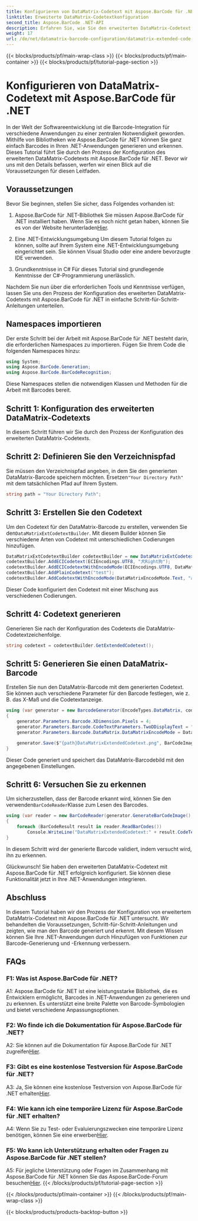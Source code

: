 ```yaml
---
title: Konfigurieren von DataMatrix-Codetext mit Aspose.BarCode für .NET
linktitle: Erweiterte DataMatrix-Codetextkonfiguration
second_title: Aspose.BarCode .NET-API
description: Erfahren Sie, wie Sie den erweiterten DataMatrix-Codetext mit Aspose.BarCode für .NET konfigurieren. Generieren, erkennen und integrieren Sie Barcodes in Ihre .NET-Anwendungen.
weight: 17
url: /de/net/datamatrix-barcode-configuration/datamatrix-extended-code-text-configuration/
---
```


{{< blocks/products/pf/main-wrap-class >}}
{{< blocks/products/pf/main-container >}}
{{< blocks/products/pf/tutorial-page-section >}}

# Konfigurieren von DataMatrix-Codetext mit Aspose.BarCode für .NET

In der Welt der Softwareentwicklung ist die Barcode-Integration für verschiedene Anwendungen zu einer zentralen Notwendigkeit geworden. Mithilfe von Bibliotheken wie Aspose.BarCode für .NET können Sie ganz einfach Barcodes in Ihren .NET-Anwendungen generieren und erkennen. Dieses Tutorial führt Sie durch den Prozess der Konfiguration des erweiterten DataMatrix-Codetexts mit Aspose.BarCode für .NET. Bevor wir uns mit den Details befassen, werfen wir einen Blick auf die Voraussetzungen für diesen Leitfaden.

## Voraussetzungen

Bevor Sie beginnen, stellen Sie sicher, dass Folgendes vorhanden ist:

1. Aspose.BarCode für .NET-Bibliothek
Sie müssen Aspose.BarCode für .NET installiert haben. Wenn Sie es noch nicht getan haben, können Sie es von der Website herunterladen[Hier](https://releases.aspose.com/barcode/net/).

2. Eine .NET-Entwicklungsumgebung
Um diesem Tutorial folgen zu können, sollte auf Ihrem System eine .NET-Entwicklungsumgebung eingerichtet sein. Sie können Visual Studio oder eine andere bevorzugte IDE verwenden.

3. Grundkenntnisse in C#
Für dieses Tutorial sind grundlegende Kenntnisse der C#-Programmierung unerlässlich.

Nachdem Sie nun über die erforderlichen Tools und Kenntnisse verfügen, lassen Sie uns den Prozess der Konfiguration des erweiterten DataMatrix-Codetexts mit Aspose.BarCode für .NET in einfache Schritt-für-Schritt-Anleitungen unterteilen.

## Namespaces importieren

Der erste Schritt bei der Arbeit mit Aspose.BarCode für .NET besteht darin, die erforderlichen Namespaces zu importieren. Fügen Sie Ihrem Code die folgenden Namespaces hinzu:

```csharp
using System;
using Aspose.BarCode.Generation;
using Aspose.BarCode.BarCodeRecognition;
```

Diese Namespaces stellen die notwendigen Klassen und Methoden für die Arbeit mit Barcodes bereit.

## Schritt 1: Konfiguration des erweiterten DataMatrix-Codetexts

In diesem Schritt führen wir Sie durch den Prozess der Konfiguration des erweiterten DataMatrix-Codetexts.

## Schritt 2: Definieren Sie den Verzeichnispfad

 Sie müssen den Verzeichnispfad angeben, in dem Sie den generierten DataMatrix-Barcode speichern möchten. Ersetzen`"Your Directory Path"` mit dem tatsächlichen Pfad auf Ihrem System.

```csharp
string path = "Your Directory Path";
```

## Schritt 3: Erstellen Sie den Codetext

 Um den Codetext für den DataMatrix-Barcode zu erstellen, verwenden Sie den`DataMatrixExtCodetextBuilder`. Mit diesem Builder können Sie verschiedene Arten von Codetext mit unterschiedlichen Codierungen hinzufügen.

```csharp
DataMatrixExtCodetextBuilder codetextBuilder = new DataMatrixExtCodetextBuilder();
codetextBuilder.AddECICodetext(ECIEncodings.UTF8, "犬Right狗");
codetextBuilder.AddECICodetextWithEncodeMode(ECIEncodings.UTF8, DataMatrixEncodeMode.C40, "ABCDE");
codetextBuilder.AddPlainCodetext("test");
codetextBuilder.AddCodetextWithEncodeMode(DataMatrixEncodeMode.Text, "abcde");
```

Dieser Code konfiguriert den Codetext mit einer Mischung aus verschiedenen Codierungen.

## Schritt 4: Codetext generieren

Generieren Sie nach der Konfiguration des Codetexts die DataMatrix-Codetextzeichenfolge.

```csharp
string codetext = codetextBuilder.GetExtendedCodetext();
```

## Schritt 5: Generieren Sie einen DataMatrix-Barcode

Erstellen Sie nun den DataMatrix-Barcode mit dem generierten Codetext. Sie können auch verschiedene Parameter für den Barcode festlegen, wie z. B. das X-Maß und die Codetextanzeige.

```csharp
using (var generator = new BarcodeGenerator(EncodeTypes.DataMatrix, codetext))
{
    generator.Parameters.Barcode.XDimension.Pixels = 4;
    generator.Parameters.Barcode.CodeTextParameters.TwoDDisplayText = "Extended Codetext";
    generator.Parameters.Barcode.DataMatrix.DataMatrixEncodeMode = DataMatrixEncodeMode.ExtendedCodetext;

    generator.Save($"{path}DataMatrixExtendedCodetext.png", BarCodeImageFormat.Png);
}
```

Dieser Code generiert und speichert das DataMatrix-Barcodebild mit den angegebenen Einstellungen.

## Schritt 6: Versuchen Sie zu erkennen

 Um sicherzustellen, dass der Barcode erkannt wird, können Sie den verwenden`BarCodeReader`Klasse zum Lesen des Barcodes.

```csharp
using (var reader = new BarCodeReader(generator.GenerateBarCodeImage(), DecodeType.DataMatrix))
{
    foreach (BarCodeResult result in reader.ReadBarCodes())
        Console.WriteLine("DataMatrixExtendedCodetext:" + result.CodeText);
}
```

In diesem Schritt wird der generierte Barcode validiert, indem versucht wird, ihn zu erkennen.

Glückwunsch! Sie haben den erweiterten DataMatrix-Codetext mit Aspose.BarCode für .NET erfolgreich konfiguriert. Sie können diese Funktionalität jetzt in Ihre .NET-Anwendungen integrieren.

## Abschluss

In diesem Tutorial haben wir den Prozess der Konfiguration von erweitertem DataMatrix-Codetext mit Aspose.BarCode für .NET untersucht. Wir behandelten die Voraussetzungen, Schritt-für-Schritt-Anleitungen und zeigten, wie man den Barcode generiert und erkennt. Mit diesem Wissen können Sie Ihre .NET-Anwendungen durch Hinzufügen von Funktionen zur Barcode-Generierung und -Erkennung verbessern.

## FAQs

### F1: Was ist Aspose.BarCode für .NET?

A1: Aspose.BarCode für .NET ist eine leistungsstarke Bibliothek, die es Entwicklern ermöglicht, Barcodes in .NET-Anwendungen zu generieren und zu erkennen. Es unterstützt eine breite Palette von Barcode-Symbologien und bietet verschiedene Anpassungsoptionen.

### F2: Wo finde ich die Dokumentation für Aspose.BarCode für .NET?

A2: Sie können auf die Dokumentation für Aspose.BarCode für .NET zugreifen[Hier](https://reference.aspose.com/barcode/net/).

### F3: Gibt es eine kostenlose Testversion für Aspose.BarCode für .NET?

 A3: Ja, Sie können eine kostenlose Testversion von Aspose.BarCode für .NET erhalten[Hier](https://releases.aspose.com/).

### F4: Wie kann ich eine temporäre Lizenz für Aspose.BarCode für .NET erhalten?

 A4: Wenn Sie zu Test- oder Evaluierungszwecken eine temporäre Lizenz benötigen, können Sie eine erwerben[Hier](https://purchase.aspose.com/temporary-license/).

### F5: Wo kann ich Unterstützung erhalten oder Fragen zu Aspose.BarCode für .NET stellen?

 A5: Für jegliche Unterstützung oder Fragen im Zusammenhang mit Aspose.BarCode für .NET können Sie das Aspose.BarCode-Forum besuchen[Hier](https://forum.aspose.com/c/barcode/13).
{{< /blocks/products/pf/tutorial-page-section >}}

{{< /blocks/products/pf/main-container >}}
{{< /blocks/products/pf/main-wrap-class >}}

{{< blocks/products/products-backtop-button >}}
